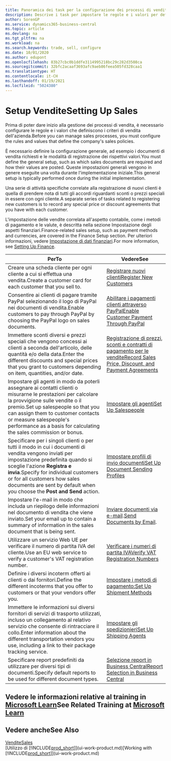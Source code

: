```yaml
---
title: Panoramica dei task per la configurazione dei processi di vendita | Documenti Microsoft
description: Descrive i task per impostare le regole e i valori per definire i criteri e processi di vendita.
author: SorenGP
ms.service: dynamics365-business-central
ms.topic: article
ms.devlang: na
ms.tgt_pltfrm: na
ms.workload: na
ms.search.keywords: trade, sell, configure
ms.date: 10/01/2020
ms.author: edupont
ms.openlocfilehash: 83b27cbc0b1ddfe3114995218bc29c282d3508ca
ms.sourcegitcommit: 32bfc2acaaf3693afc9aeb86feea505fd328caa1
ms.translationtype: HT
ms.contentlocale: it-CH
ms.lasthandoff: 01/19/2021
ms.locfileid: "5024380"
---
```

# <a name="setting-up-sales"></a><span data-ttu-id="a48c8-103">Setup Vendite</span><span class="sxs-lookup"><span data-stu-id="a48c8-103">Setting Up Sales</span></span>
<span data-ttu-id="a48c8-104">Prima di poter dare inizio alla gestione dei processi di vendita, è necessario configurare le regole e i valori che definiscono i criteri di vendita dell'azienda.</span><span class="sxs-lookup"><span data-stu-id="a48c8-104">Before you can manage sales processes, you must configure the rules and values that define the company's sales policies.</span></span>

<span data-ttu-id="a48c8-105">È necessario definire la configurazione generale, ad esempio i documenti di vendita richiesti e le modalità di registrazione dei rispettivi valori.</span><span class="sxs-lookup"><span data-stu-id="a48c8-105">You must define the general setup, such as which sales documents are required and how their values are posted.</span></span> <span data-ttu-id="a48c8-106">Queste impostazioni generali vengono in genere eseguite una volta durante l'implementazione iniziale.</span><span class="sxs-lookup"><span data-stu-id="a48c8-106">This general setup is typically performed once during the initial implementation.</span></span>

<span data-ttu-id="a48c8-107">Una serie di attività specifiche correlate alla registrazione di nuovi clienti è quella di prendere nota di tutti gli accordi riguardanti sconti o prezzi speciali in essere con ogni cliente.</span><span class="sxs-lookup"><span data-stu-id="a48c8-107">A separate series of tasks related to registering new customers is to record any special price or discount agreements that you have with each customer.</span></span>

<span data-ttu-id="a48c8-108">L'impostazione delle vendite correlata all'aspetto contabile, come i metodi di pagamento e le valute, è descritta nella sezione Impostazione degli aspetti finanziari.</span><span class="sxs-lookup"><span data-stu-id="a48c8-108">Finance-related sales setup, such as payment methods and currencies, are covered in the Finance Setup section.</span></span> <span data-ttu-id="a48c8-109">Per ulteriori informazioni, vedere [Impostazione di dati finanziari](finance-setup-finance.md).</span><span class="sxs-lookup"><span data-stu-id="a48c8-109">For more information, see [Setting Up Finance](finance-setup-finance.md).</span></span>

| <span data-ttu-id="a48c8-110">Per</span><span class="sxs-lookup"><span data-stu-id="a48c8-110">To</span></span> | <span data-ttu-id="a48c8-111">Vedere</span><span class="sxs-lookup"><span data-stu-id="a48c8-111">See</span></span> |
| --- | --- |
| <span data-ttu-id="a48c8-112">Creare una scheda cliente per ogni cliente a cui si effettua una vendita.</span><span class="sxs-lookup"><span data-stu-id="a48c8-112">Create a customer card for each customer that you sell to.</span></span> |[<span data-ttu-id="a48c8-113">Registrare nuovi clienti</span><span class="sxs-lookup"><span data-stu-id="a48c8-113">Register New Customers</span></span>](sales-how-register-new-customers.md) |
| <span data-ttu-id="a48c8-114">Consentire ai clienti di pagare tramite PayPal selezionando il logo di PayPal nei documenti di vendita.</span><span class="sxs-lookup"><span data-stu-id="a48c8-114">Enable customers to pay through PayPal by choosing the PayPal logo on sales documents.</span></span> |[<span data-ttu-id="a48c8-115">Abilitare i pagamenti clienti attraverso PayPal</span><span class="sxs-lookup"><span data-stu-id="a48c8-115">Enable Customer Payment Through PayPal</span></span>](sales-how-enable-payment-service-extensions.md) |
| <span data-ttu-id="a48c8-116">Immettere sconti diversi e prezzi speciali che vengono concessi ai clienti a seconda dell'articolo, delle quantità e/o della data.</span><span class="sxs-lookup"><span data-stu-id="a48c8-116">Enter the different discounts and special prices that you grant to customers depending on item, quantities, and/or date.</span></span> |[<span data-ttu-id="a48c8-117">Registrazione di prezzi, sconti e contratti di pagamento per le vendite</span><span class="sxs-lookup"><span data-stu-id="a48c8-117">Record Sales Price, Discount, and Payment Agreements</span></span>](sales-how-record-sales-price-discount-payment-agreements.md) |
| <span data-ttu-id="a48c8-118">Impostare gli agenti in modo da poterli assegnare ai contatti clienti o misurarne le prestazioni per calcolare la provvigione sulle vendite o il premio.</span><span class="sxs-lookup"><span data-stu-id="a48c8-118">Set up salespeople so that you can assign them to customer contacts or measure salespeople's performance as a basis for calculating the sales commission or bonus.</span></span> |[<span data-ttu-id="a48c8-119">Impostare gli agenti</span><span class="sxs-lookup"><span data-stu-id="a48c8-119">Set Up Salespeople</span></span>](sales-how-setup-salespeople.md) |
| <span data-ttu-id="a48c8-120">Specificare per i singoli clienti o per tutti il modo in cui i documenti di vendita vengono inviati per impostazione predefinita quando si sceglie l'azione **Registra e invia**.</span><span class="sxs-lookup"><span data-stu-id="a48c8-120">Specify for individual customers or for all customers how sales documents are sent by default when you choose the **Post and Send** action.</span></span> |[<span data-ttu-id="a48c8-121">Impostare profili di invio documenti</span><span class="sxs-lookup"><span data-stu-id="a48c8-121">Set Up Document Sending Profiles</span></span>](sales-how-setup-document-send-profiles.md) |
| <span data-ttu-id="a48c8-122">Impostare l'e-mail in modo che includa un riepilogo delle informazioni nel documento di vendita che viene inviato.</span><span class="sxs-lookup"><span data-stu-id="a48c8-122">Set your email up to contain a summary of information in the sales document that is being sent.</span></span> |<span data-ttu-id="a48c8-123">[Inviare documenti via e-mail](ui-how-send-documents-email.md).</span><span class="sxs-lookup"><span data-stu-id="a48c8-123">[Send Documents by Email](ui-how-send-documents-email.md).</span></span> |
|<span data-ttu-id="a48c8-124">Utilizzare un servizio Web UE per verificare il numero di partita IVA del cliente.</span><span class="sxs-lookup"><span data-stu-id="a48c8-124">Use an EU web service to verify a customer's VAT registration number.</span></span>|[<span data-ttu-id="a48c8-125">Verificare i numeri di partita IVA</span><span class="sxs-lookup"><span data-stu-id="a48c8-125">Verify VAT Registration Numbers</span></span>](finance-setup-vat.md)|
|<span data-ttu-id="a48c8-126">Definire i diversi incoterm offerti ai clienti o dai fornitori.</span><span class="sxs-lookup"><span data-stu-id="a48c8-126">Define the different incoterms that you offer to customers or that your vendors offer you.</span></span>|[<span data-ttu-id="a48c8-127">Impostare i metodi di pagamento:</span><span class="sxs-lookup"><span data-stu-id="a48c8-127">Set Up Shipment Methods</span></span>](sales-how-set-up-shipment-methods.md)|
|<span data-ttu-id="a48c8-128">Immettere le informazioni sui diversi fornitori di servizi di trasporto utilizzati, incluso un collegamento al relativo servizio che consente di rintracciare il collo.</span><span class="sxs-lookup"><span data-stu-id="a48c8-128">Enter information about the different transportation vendors you use, including a link to their package tracking service.</span></span>|[<span data-ttu-id="a48c8-129">Impostare gli spedizionieri</span><span class="sxs-lookup"><span data-stu-id="a48c8-129">Set Up Shipping Agents</span></span>](sales-how-to-set-up-shipping-agents.md)|
|<span data-ttu-id="a48c8-130">Specificare report predefiniti da utilizzare per diversi tipi di documenti.</span><span class="sxs-lookup"><span data-stu-id="a48c8-130">Specify default reports to be used for different document types.</span></span>|[<span data-ttu-id="a48c8-131">Selezione report in Business Central</span><span class="sxs-lookup"><span data-stu-id="a48c8-131">Report Selection in Business Central</span></span>](across-report-selections.md)|

## <a name="see-related-training-at-microsoft-learn"></a><span data-ttu-id="a48c8-132">Vedere le informazioni relative al training in [Microsoft Learn](/learn/paths/trade-get-started-dynamics-365-business-central/)</span><span class="sxs-lookup"><span data-stu-id="a48c8-132">See Related Training at [Microsoft Learn](/learn/paths/trade-get-started-dynamics-365-business-central/)</span></span>

## <a name="see-also"></a><span data-ttu-id="a48c8-133">Vedere anche</span><span class="sxs-lookup"><span data-stu-id="a48c8-133">See Also</span></span>
[<span data-ttu-id="a48c8-134">Vendite</span><span class="sxs-lookup"><span data-stu-id="a48c8-134">Sales</span></span>](sales-manage-sales.md)  
<span data-ttu-id="a48c8-135">[Utilizzo di [!INCLUDE[prod_short](includes/prod_short.md)]](ui-work-product.md)</span><span class="sxs-lookup"><span data-stu-id="a48c8-135">[Working with [!INCLUDE[prod_short](includes/prod_short.md)]](ui-work-product.md)</span></span>
